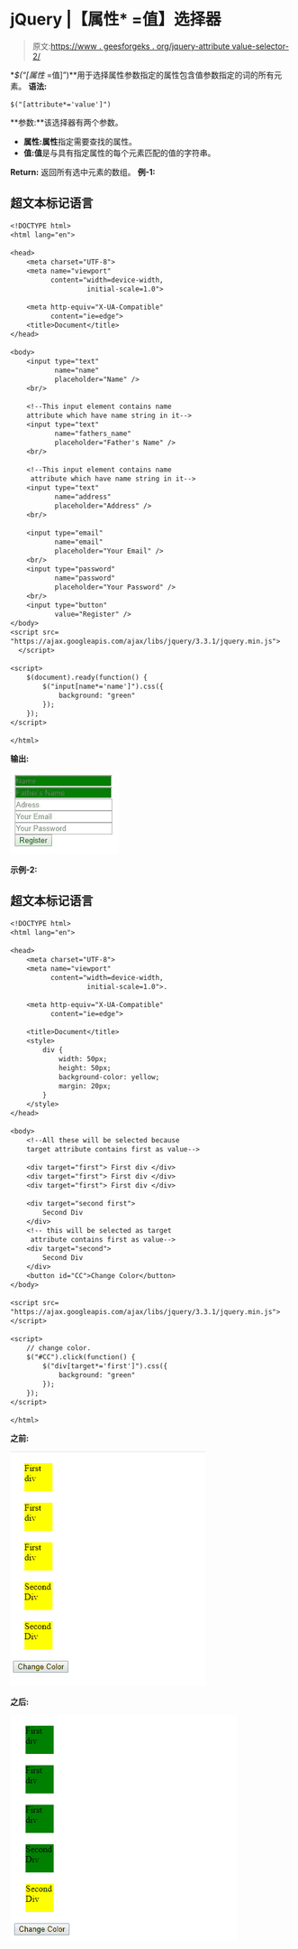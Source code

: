 # jQuery |【属性* =值】选择器

> 原文:[https://www . geesforgeks . org/jquery-attribute value-selector-2/](https://www.geeksforgeeks.org/jquery-attributevalue-selector-2/)

**$(“[属性* =值]”)**用于选择属性参数指定的属性包含值参数指定的词的所有元素。
**语法:**

```
$("[attribute*='value']")
```

**参数:**该选择器有两个参数。

*   **属性:属性**指定需要查找的属性。
*   **值:值**是与具有指定属性的每个元素匹配的值的字符串。

**Return:** 返回所有选中元素的数组。
**例-1:**

## 超文本标记语言

```
<!DOCTYPE html>
<html lang="en">

<head>
    <meta charset="UTF-8">
    <meta name="viewport"
          content="width=device-width,
                   initial-scale=1.0">

    <meta http-equiv="X-UA-Compatible"
          content="ie=edge">
    <title>Document</title>
</head>

<body>
    <input type="text"
           name="name"
           placeholder="Name" />
    <br/>

    <!--This input element contains name
    attribute which have name string in it-->
    <input type="text"
           name="fathers_name"
           placeholder="Father's Name" />
    <br/>

    <!--This input element contains name
     attribute which have name string in it-->
    <input type="text"
           name="address"
           placeholder="Address" />
    <br/>

    <input type="email"
           name="email"
           placeholder="Your Email" />
    <br/>
    <input type="password"
           name="password"
           placeholder="Your Password" />
    <br/>
    <input type="button"
           value="Register" />
</body>
<script src=
"https://ajax.googleapis.com/ajax/libs/jquery/3.3.1/jquery.min.js">
  </script>

<script>
    $(document).ready(function() {
        $("input[name*='name']").css({
            background: "green"
        });
    });
</script>

</html>
```

**输出:**

![](img/b11acd4ada854eb58b60a54c9a11e501.png)

**示例-2:**

## 超文本标记语言

```
<!DOCTYPE html>
<html lang="en">

<head>
    <meta charset="UTF-8">
    <meta name="viewport"
          content="width=device-width,
                   initial-scale=1.0">.

    <meta http-equiv="X-UA-Compatible"
          content="ie=edge">

    <title>Document</title>
    <style>
        div {
            width: 50px;
            height: 50px;
            background-color: yellow;
            margin: 20px;
        }
    </style>
</head>

<body>
    <!--All these will be selected because
    target attribute contains first as value-->

    <div target="first"> First div </div>
    <div target="first"> First div </div>
    <div target="first"> First div </div>

    <div target="second first">
        Second Div
    </div>
    <!-- this will be selected as target
     attribute contains first as value-->
    <div target="second">
        Second Div
    </div>
    <button id="CC">Change Color</button>
</body>

<script src=
"https://ajax.googleapis.com/ajax/libs/jquery/3.3.1/jquery.min.js">
</script>

<script>
    // change color.
    $("#CC").click(function() {
        $("div[target*='first']").css({
            background: "green"
        });
    });
</script>

</html>
```

**之前:**

![](img/021cd2c48b7c042f5b2387f6ce74553b.png)

**之后:**

![](img/82303f501add9c5bb416ca3d9fd9cb8f.png)